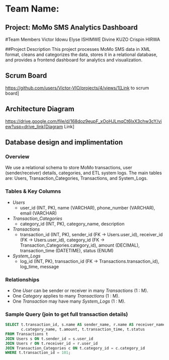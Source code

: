 # Team Name:

## Project: MoMo SMS Analytics Dashboard

#Team Members
Victor Idowu
Elyse ISHIMWE
Divine KUZO
Crispin HIRWA

##Project Description
This project processes MoMo SMS data in XML format, cleans and categorizes the data, stores it in a relational database, and provides a frontend dashboard for analytics and visualization.

## Scrum Board

https://github.com/users/Victor-VIO/projects/4/views/1[Link to scrum board]

## Architecture Diagram

https://drive.google.com/file/d/168doz9eupF_xOoHJLmqCt6lxX3chw3cY/view?usp=drive_link[Diagram Link]

## Database design and implimentation

### Overview
We use a relational schema to store MoMo transactions, user (sender/receiver) details, categories, and ETL system logs. The main tables are: Users, Transaction_Categories, Transactions, and System_Logs.

### Tables & Key Columns
- *Users*
  - user_id (INT, PK), name (VARCHAR), phone_number (VARCHAR), email (VARCHAR)
- *Transaction_Categories*
  - category_id (INT, PK), category_name, description
- *Transactions*
  - transaction_id (INT, PK), sender_id (FK → Users.user_id), receiver_id (FK → Users.user_id),
    category_id (FK → Transaction_Categories.category_id), amount (DECIMAL), transaction_time (DATETIME), status (ENUM)
- *System_Logs*
  - log_id (INT, PK), transaction_id (FK → Transactions.transaction_id), log_time, message

### Relationships
- One *User* can be sender or receiver in many *Transactions* (1 : M).
- One *Category* applies to many *Transactions* (1 : M).
- One *Transaction* may have many *System_Logs* (1 : M).

### Sample Query (join to get full transaction details)
```sql
SELECT t.transaction_id, s.name AS sender_name, r.name AS receiver_name,
       c.category_name, t.amount, t.transaction_time, t.status
FROM Transactions t
JOIN Users s ON t.sender_id = s.user_id
JOIN Users r ON t.receiver_id = r.user_id
JOIN Transaction_Categories c ON t.category_id = c.category_id
WHERE t.transaction_id = 101;

